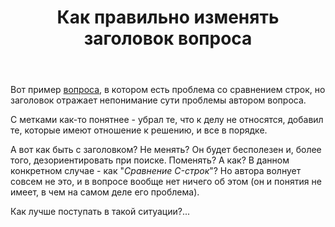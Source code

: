 ﻿---
title: "Как правильно изменять заголовок вопроса"
se.owner.user_id: 195342
se.owner.display_name: "Harry"
se.owner.link: "https://ru.meta.stackoverflow.com/users/195342/harry"
se.link: "https://ru.meta.stackoverflow.com/questions/10231/%d0%9a%d0%b0%d0%ba-%d0%bf%d1%80%d0%b0%d0%b2%d0%b8%d0%bb%d1%8c%d0%bd%d0%be-%d0%b8%d0%b7%d0%bc%d0%b5%d0%bd%d1%8f%d1%82%d1%8c-%d0%b7%d0%b0%d0%b3%d0%be%d0%bb%d0%be%d0%b2%d0%be%d0%ba-%d0%b2%d0%be%d0%bf%d1%80%d0%be%d1%81%d0%b0"
se.question_id: 10231
se.post_type: question
se.score: 9
---
<p>Вот пример <a href="https://ru.stackoverflow.com/q/1095183/195342">вопроса</a>, в котором есть проблема со сравнением строк, но заголовок отражает непонимание сути проблемы автором вопроса.</p>

<p>С метками как-то понятнее - убрал те, что к делу не относятся, добавил те, которые имеют отношение к решению, и все в порядке.</p>

<p>А вот как быть с заголовком? Не менять? Он будет бесполезен и, более того, дезориентировать при поиске. Поменять? А как? В данном конкретном случае - как "<em>Сравнение C-строк</em>"? Но автора волнует совсем не это, и в вопросе вообще нет ничего об этом (он и понятия не имеет, в чем на самом деле его проблема).</p>

<p>Как лучше поступать в такой ситуации?...</p>
